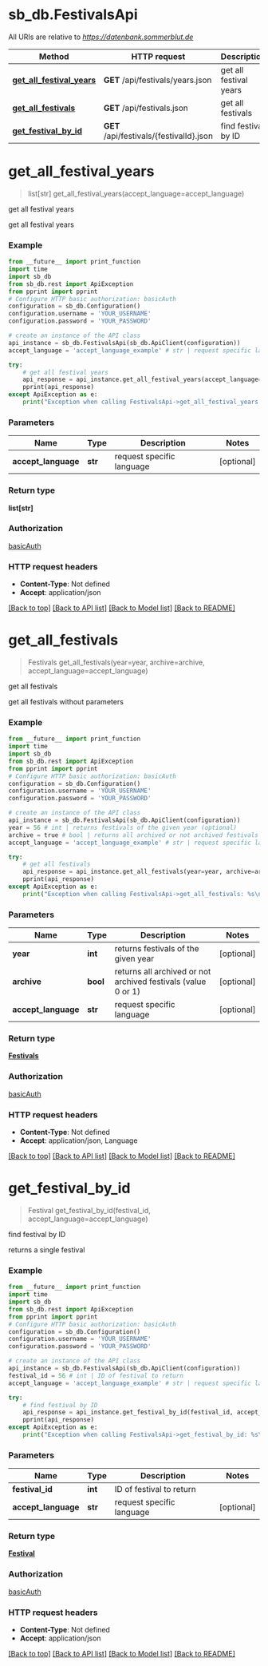 # sb_db.FestivalsApi

All URIs are relative to *https://datenbank.sommerblut.de*

Method | HTTP request | Description
------------- | ------------- | -------------
[**get_all_festival_years**](FestivalsApi.md#get_all_festival_years) | **GET** /api/festivals/years.json | get all festival years
[**get_all_festivals**](FestivalsApi.md#get_all_festivals) | **GET** /api/festivals.json | get all festivals
[**get_festival_by_id**](FestivalsApi.md#get_festival_by_id) | **GET** /api/festivals/{festivalId}.json | find festival by ID

# **get_all_festival_years**
> list[str] get_all_festival_years(accept_language=accept_language)

get all festival years

get all festival years

### Example
```python
from __future__ import print_function
import time
import sb_db
from sb_db.rest import ApiException
from pprint import pprint
# Configure HTTP basic authorization: basicAuth
configuration = sb_db.Configuration()
configuration.username = 'YOUR_USERNAME'
configuration.password = 'YOUR_PASSWORD'

# create an instance of the API class
api_instance = sb_db.FestivalsApi(sb_db.ApiClient(configuration))
accept_language = 'accept_language_example' # str | request specific language (optional)

try:
    # get all festival years
    api_response = api_instance.get_all_festival_years(accept_language=accept_language)
    pprint(api_response)
except ApiException as e:
    print("Exception when calling FestivalsApi->get_all_festival_years: %s\n" % e)
```

### Parameters

Name | Type | Description  | Notes
------------- | ------------- | ------------- | -------------
 **accept_language** | **str**| request specific language | [optional] 

### Return type

**list[str]**

### Authorization

[basicAuth](../../../../Downloads/sb_db_api/README.md#basicAuth)

### HTTP request headers

 - **Content-Type**: Not defined
 - **Accept**: application/json

[[Back to top]](#) [[Back to API list]](../../../../Downloads/sb_db_api/README.md#documentation-for-api-endpoints) [[Back to Model list]](../../../../Downloads/sb_db_api/README.md#documentation-for-models) [[Back to README]](../../../../Downloads/sb_db_api/README.md)

# **get_all_festivals**
> Festivals get_all_festivals(year=year, archive=archive, accept_language=accept_language)

get all festivals

get all festivals without parameters

### Example
```python
from __future__ import print_function
import time
import sb_db
from sb_db.rest import ApiException
from pprint import pprint
# Configure HTTP basic authorization: basicAuth
configuration = sb_db.Configuration()
configuration.username = 'YOUR_USERNAME'
configuration.password = 'YOUR_PASSWORD'

# create an instance of the API class
api_instance = sb_db.FestivalsApi(sb_db.ApiClient(configuration))
year = 56 # int | returns festivals of the given year (optional)
archive = true # bool | returns all archived or not archived festivals (value 0 or 1) (optional)
accept_language = 'accept_language_example' # str | request specific language (optional)

try:
    # get all festivals
    api_response = api_instance.get_all_festivals(year=year, archive=archive, accept_language=accept_language)
    pprint(api_response)
except ApiException as e:
    print("Exception when calling FestivalsApi->get_all_festivals: %s\n" % e)
```

### Parameters

Name | Type | Description  | Notes
------------- | ------------- | ------------- | -------------
 **year** | **int**| returns festivals of the given year | [optional] 
 **archive** | **bool**| returns all archived or not archived festivals (value 0 or 1) | [optional] 
 **accept_language** | **str**| request specific language | [optional] 

### Return type

[**Festivals**](Festivals.md)

### Authorization

[basicAuth](../../../../Downloads/sb_db_api/README.md#basicAuth)

### HTTP request headers

 - **Content-Type**: Not defined
 - **Accept**: application/json, Language

[[Back to top]](#) [[Back to API list]](../../../../Downloads/sb_db_api/README.md#documentation-for-api-endpoints) [[Back to Model list]](../../../../Downloads/sb_db_api/README.md#documentation-for-models) [[Back to README]](../../../../Downloads/sb_db_api/README.md)

# **get_festival_by_id**
> Festival get_festival_by_id(festival_id, accept_language=accept_language)

find festival by ID

returns a single festival

### Example
```python
from __future__ import print_function
import time
import sb_db
from sb_db.rest import ApiException
from pprint import pprint
# Configure HTTP basic authorization: basicAuth
configuration = sb_db.Configuration()
configuration.username = 'YOUR_USERNAME'
configuration.password = 'YOUR_PASSWORD'

# create an instance of the API class
api_instance = sb_db.FestivalsApi(sb_db.ApiClient(configuration))
festival_id = 56 # int | ID of festival to return
accept_language = 'accept_language_example' # str | request specific language (optional)

try:
    # find festival by ID
    api_response = api_instance.get_festival_by_id(festival_id, accept_language=accept_language)
    pprint(api_response)
except ApiException as e:
    print("Exception when calling FestivalsApi->get_festival_by_id: %s\n" % e)
```

### Parameters

Name | Type | Description  | Notes
------------- | ------------- | ------------- | -------------
 **festival_id** | **int**| ID of festival to return | 
 **accept_language** | **str**| request specific language | [optional] 

### Return type

[**Festival**](Festival.md)

### Authorization

[basicAuth](../../../../Downloads/sb_db_api/README.md#basicAuth)

### HTTP request headers

 - **Content-Type**: Not defined
 - **Accept**: application/json

[[Back to top]](#) [[Back to API list]](../../../../Downloads/sb_db_api/README.md#documentation-for-api-endpoints) [[Back to Model list]](../../../../Downloads/sb_db_api/README.md#documentation-for-models) [[Back to README]](../../../../Downloads/sb_db_api/README.md)
